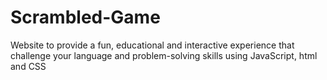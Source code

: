 # Scrambled-Game
Website to provide a fun, educational and interactive experience that challenge your language and problem-solving skills using JavaScript, html and CSS
